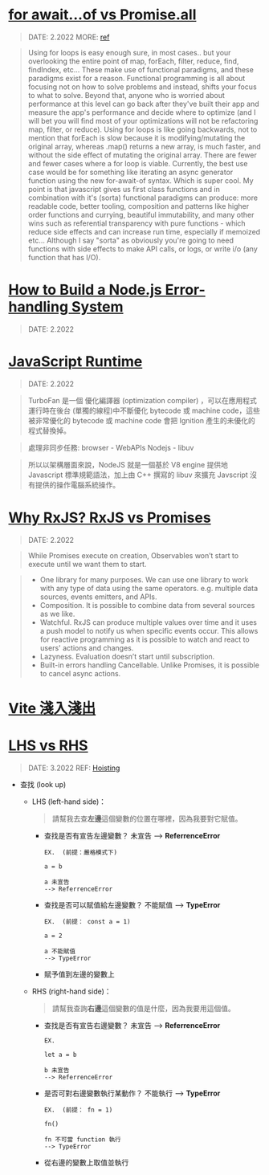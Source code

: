 <!-- 暫存，之後再整理分類 -->

###### <!-- ref -->

[hoisting]: https://blog.techbridge.cc/2018/11/10/javascript-hoisting/

<!-- ref -->

# [for await...of vs Promise.all](https://stackoverflow.com/questions/59694309/for-await-of-vs-promise-all)

> DATE: 2.2022
> MORE: [ref](https://coderwall.com/p/kvzbpa/don-t-use-array-foreach-use-for-instead)

> Using for loops is easy enough sure, in most cases.. but your overlooking the entire point of map, forEach, filter, reduce, find, findIndex, etc... These make use of functional paradigms, and these paradigms exist for a reason. Functional programming is all about focusing not on how to solve problems and instead, shifts your focus to what to solve. Beyond that, anyone who is worried about performance at this level can go back after they've built their app and measure the app's performance and decide where to optimize (and I will bet you will find most of your optimizations will not be refactoring map, filter, or reduce). Using for loops is like going backwards, not to mention that forEach is slow because it is modifying/mutating the original array, whereas .map() returns a new array, is much faster, and without the side effect of mutating the original array. There are fewer and fewer cases where a for loop is viable. Currently, the best use case would be for something like iterating an async generator function using the new for-await-of syntax. Which is super cool. My point is that javascript gives us first class functions and in combination with it's (sorta) functional paradigms can produce: more readable code, better tooling, composition and patterns like higher order functions and currying, beautiful immutability, and many other wins such as referential transparency with pure functions - which reduce side effects and can increase run time, especially if memoized etc... Although I say "sorta" as obviously you're going to need functions with side effects to make API calls, or logs, or write i/o (any function that has I/O).

# [How to Build a Node.js Error-handling System](https://www.toptal.com/nodejs/node-js-error-handling)

> DATE: 2.2022

# [JavaScript Runtime](https://github.com/Fandix/Fandix.github.io-/blob/main/source/_posts/NodeJS/how-dose-javascript-work.md)

> DATE: 2.2022

> TurboFan 是一個 優化編譯器 (optimization compiler) ，可以在應用程式運行時在後台 (單獨的線程)中不斷優化 bytecode 或 machine code，這些被非常優化的 bytecode 或 machine code 會把 Ignition 產生的未優化的程式替換掉。

> 處理非同步任務: browser - WebAPIs Nodejs - libuv

> 所以以架構層面來說，NodeJS 就是一個基於 V8 engine 提供地 Javascript 標準規範語法，加上由 C++ 撰寫的 libuv 來擴充 Javscript 沒有提供的操作電腦系統操作。

# [Why RxJS? RxJS vs Promises](https://javascript.plainenglish.io/why-rxjs-rxjs-vs-promises-b28962771d68)

> DATE: 2.2022

> While Promises execute on creation, Observables won’t start to execute until we want them to start.

> - One library for many purposes. We can use one library to work with any type of data using the same operators. e.g. multiple data sources, events emitters, and APIs.
> - Composition. It is possible to combine data from several sources as we like.
> - Watchful. RxJS can produce multiple values over time and it uses a push model to notify us when specific events occur. This allows for reactive programming as it is possible to watch and react to users' actions and changes.
> - Lazyness. Evaluation doesn’t start until subscription.
> - Built-in errors handling
>   Cancellable. Unlike Promises, it is possible to cancel async actions.

# [Vite 淺入淺出](https://www.gushiciku.cn/pl/gxv8/zh-tw)

# [LHS vs RHS](https://ithelp.ithome.com.tw/articles/10202146)

> DATE: 3.2022 REF: [Hoisting]

- 查找 (look up)

  - LHS (left-hand side)：

    > 請幫我去查**左邊**這個變數的位置在哪裡，因為我要對它賦值。

    - 查找是否有宣告左邊變數？
      未宣告 --> **ReferrenceError**

      ```
      EX.  (前提：嚴格模式下)

      a = b

      a 未宣告
      --> ReferrenceError
      ```

    - 查找是否可以賦值給左邊變數？
      不能賦值 --> **TypeError**

      ```
      EX.  (前提： const a = 1)

      a = 2

      a 不能賦值
      --> TypeError
      ```

    - 賦予值到左邊的變數上

  - RHS (right-hand side)：

    > 請幫我查詢**右邊**這個變數的值是什麼，因為我要用這個值。

    - 查找是否有宣告右邊變數？
      未宣告 --> **ReferrenceError**

      ```
      EX.

      let a = b

      b 未宣告
      --> ReferrenceError
      ```

    - 是否可對右邊變數執行某動作？
      不能執行 --> **TypeError**

      ```
      EX.  (前提： fn = 1)

      fn()

      fn 不可當 function 執行
      --> TypeError
      ```

    - 從右邊的變數上取值並執行
